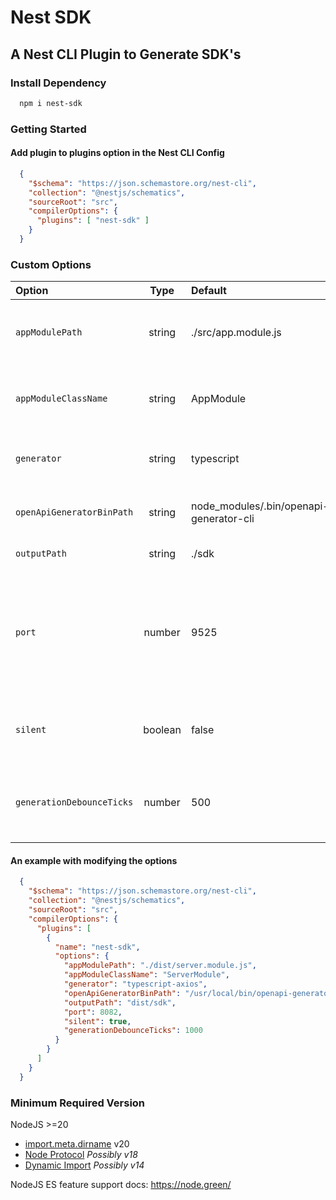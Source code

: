 # Nest SDK
## A Nest CLI Plugin to Generate SDK's

### Install Dependency
```sh
  npm i nest-sdk
```

### Getting Started
#### Add plugin to plugins option in the Nest CLI Config
```json
  {
    "$schema": "https://json.schemastore.org/nest-cli",
    "collection": "@nestjs/schematics",
    "sourceRoot": "src",
    "compilerOptions": {
      "plugins": [ "nest-sdk" ]
    }
  }
```

### Custom Options

| Option | Type | Default | Description |
| :----  | :--: | :------ | :---------- |
| `appModulePath` | string | ./src/app.module.js | Relative path to the compiled app module, i.e. - the module passed to NestFactory.create |
| `appModuleClassName` | string | AppModule | Name of the class exported from app module being used by NestFactory.create |
| `generator` | string | typescript | Name of the generator to use. Possible options can be found [here](https://openapi-generator.tech/docs/generators) |
| `openApiGeneratorBinPath` | string | node_modules/.bin/openapi-generator-cli | Path to the openapi-generator-cli binary |
| `outputPath` | string | ./sdk | Path to generate the SDK |
| `port` | number | 9525 | Very unlikely this needs to change, it is used in the background for generation, but nonetheless it is configurable in case of another process living on the port |
| `silent` | boolean | false | If enabled the plugin will not log when the SDK is being generated in start/watch mode |
| `generationDebounceTicks` | number | 500 | Measured in ticks, this is the minimum required time to pass between SDK generations |

#### An example with modifying the options
```json
  {
    "$schema": "https://json.schemastore.org/nest-cli",
    "collection": "@nestjs/schematics",
    "sourceRoot": "src",
    "compilerOptions": {
      "plugins": [
        {
          "name": "nest-sdk",
          "options": {
            "appModulePath": "./dist/server.module.js",
            "appModuleClassName": "ServerModule",
            "generator": "typescript-axios",
            "openApiGeneratorBinPath": "/usr/local/bin/openapi-generator-cli",
            "outputPath": "dist/sdk",
            "port": 8082,
            "silent": true,
            "generationDebounceTicks": 1000
          }
        }
      ]
    }
  }
```

### Minimum Required Version
NodeJS >=20
- [import.meta.dirname](https://nodejs.org/api/esm.html#importmetadirname) v20
- [Node Protocol]() *Possibly v18*
- [Dynamic Import]() *Possibly v14*

NodeJS ES feature support docs: https://node.green/
